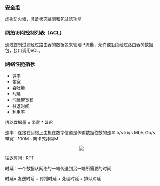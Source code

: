 ### 安全组
虚拟防火墙，具备状态监测和包过滤功能    

### 网络访问控制列表（ACL)
通过控制过滤经过路由器的数据包来管理IP流量，允许或拒绝经过路由器的数据包，接口调用ACL。  

### 网络性能指标
- 速率
- 带宽
- 吞吐量
- 时延
- 时延带宽积
- 往返时间
- 利用率


线路数据量 = 带宽 * 延迟  

速率：连接在网络上主机在数字信道是传输数据位数的速率 b/s kb/s Mb/s Gb/s  
带宽：100M - 网卡支持百M  
<center>
<img src = "https://images2018.cnblogs.com/blog/806469/201803/806469-20180306144623045-1265413231.png"/>
</center>

往返时间 : RTT  

时延：一个数据从网络的一端传送到另一端所需要的时间  

时延= 发送时延 + 传播时延 + 处理时延 + 排队时延